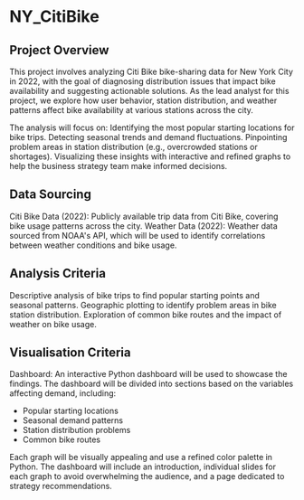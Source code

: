 # NY_CitiBike

## Project Overview

This project involves analyzing Citi Bike bike-sharing data for New York City in 2022, with the goal of diagnosing distribution issues that impact bike availability and suggesting actionable solutions. As the lead analyst for this project, we explore how user behavior, station distribution, and weather patterns affect bike availability at various stations across the city.

The analysis will focus on:
Identifying the most popular starting locations for bike trips.
Detecting seasonal trends and demand fluctuations.
Pinpointing problem areas in station distribution (e.g., overcrowded stations or shortages).
Visualizing these insights with interactive and refined graphs to help the business strategy team make informed decisions.

## Data Sourcing
Citi Bike Data (2022): Publicly available trip data from Citi Bike, covering bike usage patterns across the city.
Weather Data (2022): Weather data sourced from NOAA's API, which will be used to identify correlations between weather conditions and bike usage.

## Analysis Criteria
Descriptive analysis of bike trips to find popular starting points and seasonal patterns.
Geographic plotting to identify problem areas in bike station distribution.
Exploration of common bike routes and the impact of weather on bike usage.

## Visualisation Criteria
Dashboard: An interactive Python dashboard will be used to showcase the findings. The dashboard will be divided into sections based on the variables affecting demand, including:
<ul><li>Popular starting locations</li>
<li>Seasonal demand patterns</li>
<li>Station distribution problems</li>
<li> Common bike routes</li></ul>

Each graph will be visually appealing and use a refined color palette in Python.
The dashboard will include an introduction, individual slides for each graph to avoid overwhelming the audience, and a page dedicated to strategy recommendations.
